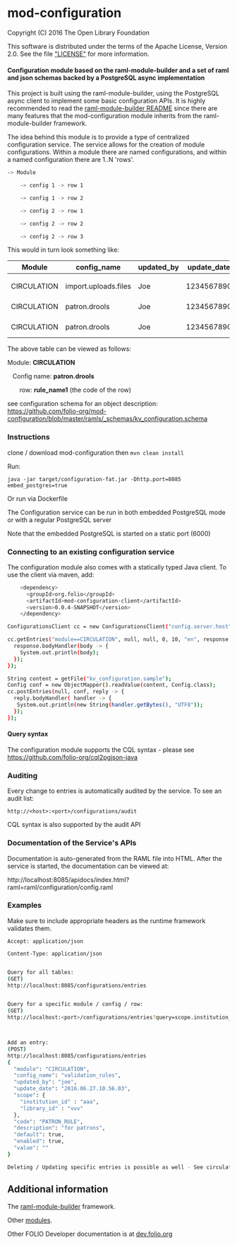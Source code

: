 # mod-configuration


Copyright (C) 2016 The Open Library Foundation

This software is distributed under the terms of the Apache License, Version 2.0. See the file ["LICENSE"](https://github.com/folio-org/mod-configuration/blob/master/LICENSE) for more information.


#### Configuration module based on the raml-module-builder and a set of raml and json schemas backed by a PostgreSQL async implementation

This project is built using the raml-module-builder, using the PostgreSQL async client to implement some basic configuration APIs. It is highly recommended to read the [raml-module-builder README](https://github.com/folio-org/raml-module-builder/blob/master/README.md) since there are many features that the mod-configuration module inherits from the raml-module-builder framework.

The idea behind this module is to provide a type of centralized configuration service. The service allows for the creation of module configurations. Within a module there are named configurations, and within a named configuration there are 1..N 'rows'.

```sh
-> Module

    -> config 1 -> row 1

    -> config 1 -> row 2

    -> config 2 -> row 1

    -> config 2 -> row 2

    -> config 2 -> row 3

```

This would in turn look something like:

Module| config_name | updated_by | update_date | scope | default | enabled | code | value | desc
------------ | -------------  | -------------  | -------------  | -------------  | -------------  | -------------  | -------------  | -------------  | -------------
 |  |
CIRCULATION| import.uploads.files | Joe | 1234567890 | 88 | false | true | path_2_file | PENDING | file to import
CIRCULATION| patron.drools | Joe | 1234567890 | 88 | false | true | rule_name1 | base64enc_drools_file| rule file
CIRCULATION| patron.drools | Joe | 1234567890 | 88 | false | true | rule_name2 | base64enc_drools_file| rule file

The above table can be viewed as follows:

Module: **CIRCULATION**

&nbsp;&nbsp;&nbsp;Config name: **patron.drools**

&nbsp;&nbsp;&nbsp;&nbsp;&nbsp;&nbsp; row: **rule_name1** (the code of the row)

see configuration schema for an object description:
https://github.com/folio-org/mod-configuration/blob/master/ramls/_schemas/kv_configuration.schema

### Instructions

clone / download mod-configuration then `mvn clean install`

Run:

`java -jar target/configuration-fat.jar -Dhttp.port=8085 embed_postgres=true`


Or run via Dockerfile

The Configuration service can be run in both embedded PostgreSQL mode or with a regular PostgreSQL server

Note that the embedded PostgreSQL is started on a static port (6000)

### Connecting to an existing configuration service

The configuration module also comes with a statically typed Java client.
To use the client via maven, add:

```sh
    <dependency>
      <groupId>org.folio</groupId>
      <artifactId>mod-configuration-client</artifactId>
      <version>0.0.4-SNAPSHOT</version>
    </dependency>
```

```sh
ConfigurationsClient cc = new ConfigurationsClient("config.server.host", port, "mytenantid");

cc.getEntries("module==CIRCULATION", null, null, 0, 10, "en", response -> {
  response.bodyHandler(body -> {
    System.out.println(body);
  });
});

String content = getFile("kv_configuration.sample");
Config conf = new ObjectMapper().readValue(content, Config.class);
cc.postEntries(null, conf, reply -> {
  reply.bodyHandler( handler -> {
   System.out.println(new String(handler.getBytes(), "UTF8"));
  });
});
```

#### Query syntax
The configuration module supports the CQL syntax - please see
https://github.com/folio-org/cql2pgjson-java

### Auditing
Every change to entries is automatically audited by the service.
To see an audit list:

`http://<host>:<port>/configurations/audit`

CQL syntax is also supported by the audit API

### Documentation of the Service's APIs

Documentation is auto-generated from the RAML file into HTML.
After the service is started, the documentation can be viewed at:

http://localhost:8085/apidocs/index.html?raml=raml/configuration/config.raml

### Examples

Make sure to include appropriate headers as the runtime framework validates them.


`Accept: application/json`

`Content-Type: application/json`


```sh

Query for all tables:
(GET)
http://localhost:8085/configurations/entries


Query for a specific module / config / row:
(GET)
http://localhost:<port>/configurations/entries?query=scope.institution_id=aaa



Add an entry:
(POST)
http://localhost:8085/configurations/entries
{
  "module": "CIRCULATION",
  "config_name": "validation_rules",
  "updated_by": "joe",
  "update_date": "2016.06.27.10.56.03",
  "scope": {
    "institution_id" : "aaa",
    "library_id" : "vvv"
  },
  "code": "PATRON_RULE",
  "description": "for patrons",
  "default": true,
  "enabled": true,
  "value": ""
}

Deleting / Updating specific entries is possible as well - See circulation.raml file.
```

## Additional information

The [raml-module-builder](https://github.com/folio-org/raml-module-builder) framework.

Other [modules](http://dev.folio.org/source-code/#server-side).

Other FOLIO Developer documentation is at [dev.folio.org](http://dev.folio.org/)
